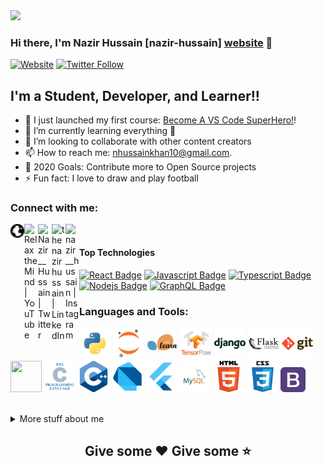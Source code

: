 <img  src="https://github.com/nazir-hussain/nazir-hussain/blob/main/javascript.gif" />

### Hi there, I'm Nazir  Hussain [nazir-hussain] [website] 👋


[![Website](https://img.shields.io/website?label=https://chillthemind.blogspot.com&style=for-the-badge&url=https%3A%2F%2FNazir__Hussain.com)](https://chillthemind.blogspot.com)
[![Twitter Follow](https://img.shields.io/twitter/follow/Nazir__Hussain?color=1DA1F2&logo=twitter&style=for-the-badge)](https://twitter.com/intent/follow?original_referer=https%3A%2F%2Fgithub.com%2FNazir__Hussain&screen_name=Nazir__Hussain)

## I'm a Student, Developer, and Learner!!

- 🔭 I just launched my first course: [Become A VS Code SuperHero!][course]!
- 🌱 I’m currently learning everything 🤣
- 👯 I’m looking to collaborate with other content creators
- 📫 How to reach me: nhussainkhan10@gmail.com.
- 🥅 2020 Goals: Contribute more to Open Source projects
- ⚡ Fun fact: I love to draw and play football

### Connect with me:

[<img align="left" alt="chillthemind.blogspot | Website" width="22px" src="https://raw.githubusercontent.com/iconic/open-iconic/master/svg/globe.svg" />][website]
[<img align="left" alt="Relax the Mind | YouTube" width="22px" src="https://cdn.jsdelivr.net/npm/simple-icons@v3/icons/youtube.svg" />][youtube]
[<img align="left" alt="Nazir__Hussain | Twitter" width="22px" src="https://cdn.jsdelivr.net/npm/simple-icons@v3/icons/twitter.svg" />][twitter]
[<img align="left" alt="thenazirhussain | LinkedIn" width="22px" src="https://cdn.jsdelivr.net/npm/simple-icons@v3/icons/linkedin.svg" />][linkedin]
[<img align="left" alt="nazir__hussain | Instagram" width="22px" src="https://cdn.jsdelivr.net/npm/simple-icons@v3/icons/instagram.svg" />][instagram]

<br />

#### Top Technologies

<!-- TODO: Make technologies links takes you to repositories -->

[![React Badge](https://img.shields.io/badge/-React-61DBFB?style=for-the-badge&labelColor=black&logo=react&logoColor=61DBFB)](#) [![Javascript Badge](https://img.shields.io/badge/-Javascript-F0DB4F?style=for-the-badge&labelColor=black&logo=javascript&logoColor=F0DB4F)](#) [![Typescript Badge](https://img.shields.io/badge/-Typescript-007acc?style=for-the-badge&labelColor=black&logo=typescript&logoColor=007acc)](#) [![Nodejs Badge](https://img.shields.io/badge/-Nodejs-3C873A?style=for-the-badge&labelColor=black&logo=node.js&logoColor=3C873A)](#) [![GraphQL Badge](https://img.shields.io/badge/-GraphQl-e535ab?style=for-the-badge&labelColor=black&logo=node.js&logoColor=e535ab)](#)

### Languages and Tools:

<img src="https://raw.githubusercontent.com/github/explore/80688e429a7d4ef2fca1e82350fe8e3517d3494d/topics/python/python.png"
    width="50" height="50" /> <img
    src="https://raw.githubusercontent.com/github/explore/80688e429a7d4ef2fca1e82350fe8e3517d3494d/topics/jupyter-notebook/jupyter-notebook.png"
    width="50" height="50" /> <img
    src="https://raw.githubusercontent.com/github/explore/80688e429a7d4ef2fca1e82350fe8e3517d3494d/topics/scikit-learn/scikit-learn.png"
    width="50" height="50" /> <img
    src="https://raw.githubusercontent.com/github/explore/80688e429a7d4ef2fca1e82350fe8e3517d3494d/topics/tensorflow/tensorflow.png"
    width="50" height="50" /> <img
    src="https://raw.githubusercontent.com/github/explore/80688e429a7d4ef2fca1e82350fe8e3517d3494d/topics/django/django.png"
    width="50" height="50" /> <img
    src="https://raw.githubusercontent.com/github/explore/80688e429a7d4ef2fca1e82350fe8e3517d3494d/topics/flask/flask.png"
    width="50" height="50" /> <img
    src="https://raw.githubusercontent.com/github/explore/80688e429a7d4ef2fca1e82350fe8e3517d3494d/topics/git/git.png"
    width="50" height="50" /> <img src="https://github.githubassets.com/images/modules/logos_page/GitHub-Mark.png"
    width="50" height="50" /> <img
    src="https://raw.githubusercontent.com/github/explore/80688e429a7d4ef2fca1e82350fe8e3517d3494d/topics/c/c.png"
    width="50" height="50" /> <img
    src="https://raw.githubusercontent.com/github/explore/80688e429a7d4ef2fca1e82350fe8e3517d3494d/topics/cpp/cpp.png"
    width="50" height="50" /> <img
    src="https://raw.githubusercontent.com/github/explore/80688e429a7d4ef2fca1e82350fe8e3517d3494d/topics/dart/dart.png"
    width="50" height="50" /> <img
    src="https://raw.githubusercontent.com/github/explore/80688e429a7d4ef2fca1e82350fe8e3517d3494d/topics/flutter/flutter.png"
    width="50" height="50" /> <img
    src="https://raw.githubusercontent.com/github/explore/80688e429a7d4ef2fca1e82350fe8e3517d3494d/topics/mysql/mysql.png"
    width="50" height="50" /> <img
    src="https://raw.githubusercontent.com/github/explore/80688e429a7d4ef2fca1e82350fe8e3517d3494d/topics/html/html.png"
    width="50" height="50" /> <img
    src="https://raw.githubusercontent.com/github/explore/80688e429a7d4ef2fca1e82350fe8e3517d3494d/topics/css/css.png"
    width="50" height="50" /> <img
    src="https://raw.githubusercontent.com/github/explore/80688e429a7d4ef2fca1e82350fe8e3517d3494d/topics/bootstrap/bootstrap.png"
    width="40" height="40" />
<br />
<br />

<details>
<summary>
  More stuff about me
</summary>

<br >

I love sharing knowledge and putting tutorials, courses and posts together for helping other developers, and tjat's why SEARCHTECH Youtube Channel exists!

#### What is SEARCHTECH?

SEARCHTECH is a youtube channel for learning Web/Mobile development, coding and design. Including new technologies and frameworks and anything really related to development world.

#### Coding Stats

<!--START_SECTION:waka-->
```text
TypeScript   12 hrs 33 mins  ████████████████████▓░░░░   73.23 % 
HTML         1 hr 20 mins    ██▒░░░░░░░░░░░░░░░░░░░░░░   08.61 % 
Markdown     1 hr 27 mins    ██░░░░░░░░░░░░░░░░░░░░░░░   08.63 % 
Other        2 mins          ░░░░░░░░░░░░░░░░░░░░░░░░░   00.25 % 
YAML         2 mins          ░░░░░░░░░░░░░░░░░░░░░░░░░   00.19 % 
```
<!--END_SECTION:waka-->

#### My Stats 📈📊

![nazir-hussain's github stats](https://github-readme-stats.vercel.app/api?username=nazir-hussain&count_private=true&theme=tokyonight&hide=contribs,prs)

</details>

[website]: https://chillthemind.blogspot.com
[course]: https://thenazirhussain.blogspot.com
[twitter]: https://twitter.com/Nazir__Hussain
[youtube]: https://www.youtube.com/channel/UCldf-QxYRNl38xKAoVX1jvQ?view_as=subscriber
[instagram]: https://www.instagram.com/nazir__hassan
[linkedin]: https://linkedin.com/in/thenazirhussain

<h2 align="center">Give some ❤ Give some ⭐</h2>
